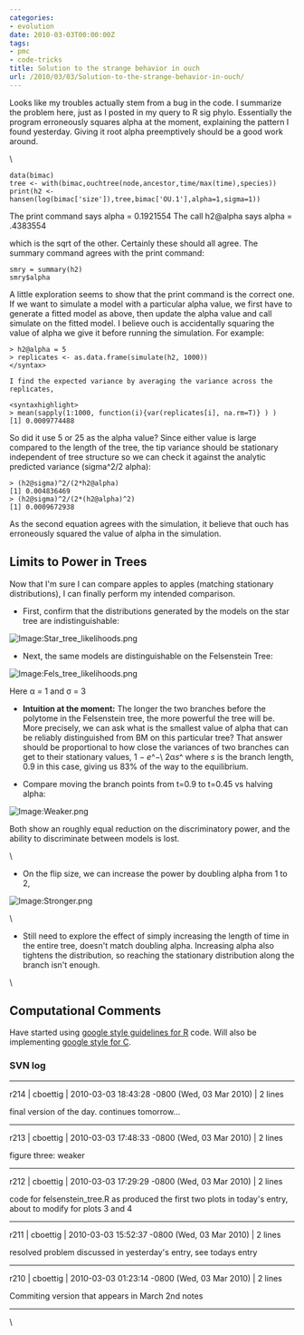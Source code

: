```yaml
---
categories:
- evolution
date: 2010-03-03T00:00:00Z
tags:
- pmc
- code-tricks
title: Solution to the strange behavior in ouch
url: /2010/03/03/Solution-to-the-strange-behavior-in-ouch/
---
```


Looks like my troubles actually stem from a bug in the code. I summarize
the problem here, just as I posted in my query to R sig phylo.
Essentially the program erroneously squares alpha at the moment,
explaining the pattern I found yesterday. Giving it root alpha
preemptively should be a good work around.

\

~~~~ {.de1}
data(bimac)
tree <- with(bimac,ouchtree(node,ancestor,time/max(time),species))
print(h2 <- hansen(log(bimac['size']),tree,bimac['OU.1'],alpha=1,sigma=1))
~~~~

The print command says alpha = 0.1921554 The call h2@alpha says alpha =
.4383554

which is the sqrt of the other. Certainly these should all agree. The
summary command agrees with the print command:

~~~~ {.de1}
smry = summary(h2)
smry$alpha
~~~~

A little exploration seems to show that the print command is the correct
one. If we want to simulate a model with a particular alpha value, we
first have to generate a fitted model as above, then update the alpha
value and call simulate on the fitted model. I believe ouch is
accidentally squaring the value of alpha we give it before running the
simulation. For example:

~~~~ {.de1}
> h2@alpha = 5
> replicates <- as.data.frame(simulate(h2, 1000))
</syntax>
 
I find the expected variance by averaging the variance across the replicates,
 
<syntaxhighlight>
> mean(sapply(1:1000, function(i){var(replicates[i], na.rm=T)} ) )
[1] 0.0009774488
~~~~

So did it use 5 or 25 as the alpha value? Since either value is large
compared to the length of the tree, the tip variance should be
stationary independent of tree structure so we can check it against the
analytic predicted variance (sigma\^2/2 alpha):

~~~~ {.de1}
> (h2@sigma)^2/(2*h2@alpha)
[1] 0.004836469
> (h2@sigma)^2/(2*(h2@alpha)^2)
[1] 0.0009672938
~~~~

As the second equation agrees with the simulation, it believe that ouch
has erroneously squared the value of alpha in the simulation.

Limits to Power in Trees
------------------------

Now that I'm sure I can compare apples to apples (matching stationary
distributions), I can finally perform my intended comparison.

-   First, confirm that the distributions generated by the models on the
    star tree are indistinguishable:

![Image:Star\_tree\_likelihoods.png](http://openwetware.org/images/2/2e/Star_tree_likelihoods.png)

-   Next, the same models are distinguishable on the Felsenstein Tree:

![Image:Fels\_tree\_likelihoods.png](http://openwetware.org/images/1/18/Fels_tree_likelihoods.png)

Here α = 1 and σ = 3

-   **Intuition at the moment:** The longer the two branches before the
    polytome in the Felsenstein tree, the more powerful the tree will
    be. More precisely, we can ask what is the smallest value of alpha
    that can be reliably distinguished from BM on this particular tree?
    That answer should be proportional to how close the variances of two
    branches can get to their stationary values, 1 − *e*^−\\ 2α*s*^
    where *s* is the branch length, 0.9 in this case, giving us 83% of
    the way to the equilibrium.

-   Compare moving the branch points from t=0.9 to t=0.45 vs halving
    alpha:

![Image:Weaker.png](http://openwetware.org/images/3/3a/Weaker.png)

Both show an roughly equal reduction on the discriminatory power, and
the ability to discriminate between models is lost.

\

-   On the flip size, we can increase the power by doubling alpha from 1
    to 2,

![Image:Stronger.png](http://openwetware.org/images/4/4c/Stronger.png)

\

-   Still need to explore the effect of simply increasing the length of
    time in the entire tree, doesn't match doubling alpha. Increasing
    alpha also tightens the distribution, so reaching the stationary
    distribution along the branch isn't enough.

\

Computational Comments
----------------------

Have started using [google style guidelines for
R](http://google-styleguide.googlecode.com/svn/trunk/google-r-style.html "http://google-styleguide.googlecode.com/svn/trunk/google-r-style.html")
code. Will also be implementing [google style for
C](http://google-styleguide.googlecode.com/svn/trunk/cppguide.xml "http://google-styleguide.googlecode.com/svn/trunk/cppguide.xml").

### SVN log

* * * * *

r214 | cboettig | 2010-03-03 18:43:28 -0800 (Wed, 03 Mar 2010) | 2 lines

final version of the day. continues tomorrow...

* * * * *

r213 | cboettig | 2010-03-03 17:48:33 -0800 (Wed, 03 Mar 2010) | 2 lines

figure three: weaker

* * * * *

r212 | cboettig | 2010-03-03 17:29:29 -0800 (Wed, 03 Mar 2010) | 2 lines

code for felsenstein\_tree.R as produced the first two plots in today's
entry, about to modify for plots 3 and 4

* * * * *

r211 | cboettig | 2010-03-03 15:52:37 -0800 (Wed, 03 Mar 2010) | 2 lines

resolved problem discussed in yesterday's entry, see todays entry

* * * * *

r210 | cboettig | 2010-03-03 01:23:14 -0800 (Wed, 03 Mar 2010) | 2 lines

Commiting version that appears in March 2nd notes

* * * * *

\

